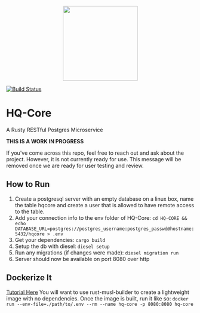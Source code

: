 
<p align="center">
    <img src="https://user-images.githubusercontent.com/7833164/86766972-44d8dd80-c019-11ea-91a6-e893095a41a7.png" height="200" weight="200"></img>
</p>

[![Build Status](https://travis-ci.com/Project-HQ/HQ-Core.svg?branch=master)](https://travis-ci.com/Project-HQ/HQ-Core)
# HQ-Core 

  A Rusty RESTful Postgres Microservice 
  
**THIS IS A WORK IN PROGRESS**

If you've come across this repo, feel free to reach out and ask about the project. However, it is not currently ready for use. This message will be removed once we are ready for user testing and review. 

## How to Run

1. Create a postgresql server with an empty database on a linux box, name the table hqcore and create a user that is allowed to have remote access to the table.
2. Add your connection info to the env folder of HQ-Core:
  `cd HQ-CORE && echo DATABASE_URL=postgres://postgres_username:postgres_passwd@hostname:5432/hqcore > .env`
3. Get your dependencies: `cargo build`
4. Setup the db with diesel: `diesel setup`
5. Run any migrations (if changes were made): `diesel migration run`
6. Server should now be available on port 8080 over http

## Dockerize It

[Tutorial Here](https://blog.semicolonsoftware.de/building-minimal-docker-containers-for-rust-applications/)
You will want to use rust-musl-builder to create a lightweight image with no dependencies. Once the image is built, run it like so:
`docker run --env-file=./path/to/.env --rm --name hq-core -p 8080:8080 hq-core`
